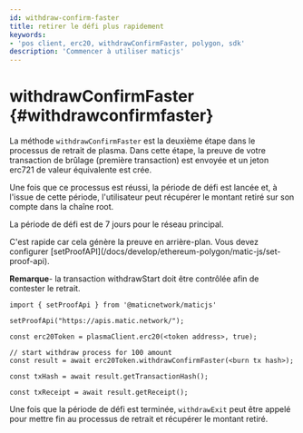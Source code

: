 ```yaml
---
id: withdraw-confirm-faster
title: retirer le défi plus rapidement
keywords:
- 'pos client, erc20, withdrawConfirmFaster, polygon, sdk'
description: 'Commencer à utiliser maticjs'
---
```


# withdrawConfirmFaster {#withdrawconfirmfaster}

La méthode `withdrawConfirmFaster` est la deuxième étape dans le processus de retrait de plasma. Dans cette étape, la preuve de votre transaction de brûlage (première transaction) est envoyée et un jeton erc721 de valeur équivalente est crée.

Une fois que ce processus est réussi, la période de défi est lancée et, à l'issue de cette période, l'utilisateur peut récupérer le montant retiré sur son compte dans la chaîne root.

La période de défi est de 7 jours pour le réseau principal.

<div class="highlight mb-20px mt-20px">
C'est rapide car cela génère la preuve en arrière-plan. Vous devez configurer [setProofAPI](/docs/develop/ethereum-polygon/matic-js/set-proof-api).
</div>

**Remarque**- la transaction withdrawStart doit être contrôlée afin de contester le retrait.

```
import { setProofApi } from '@maticnetwork/maticjs'

setProofApi("https://apis.matic.network/");

const erc20Token = plasmaClient.erc20(<token address>, true);

// start withdraw process for 100 amount
const result = await erc20Token.withdrawConfirmFaster(<burn tx hash>);

const txHash = await result.getTransactionHash();

const txReceipt = await result.getReceipt();

```

Une fois que la période de défi est terminée, `withdrawExit` peut être appelé pour mettre fin au processus de retrait et récupérer le montant retiré.
